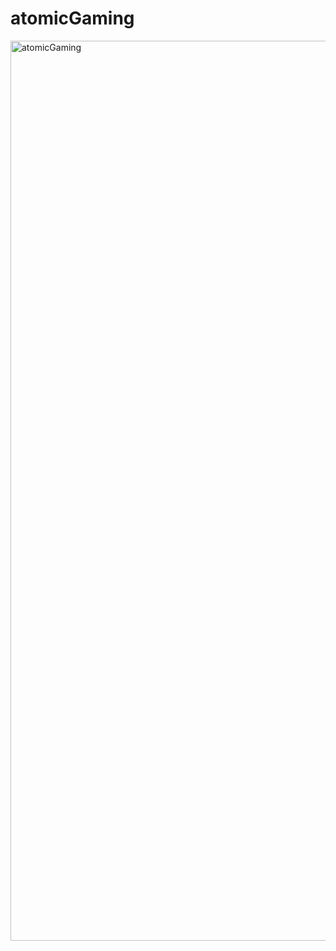 # atomicGaming

<img width="1440" alt="atomicGaming" src="https://user-images.githubusercontent.com/102334772/191416063-7944576c-ceac-4288-b94b-8897c2c8905c.png">

